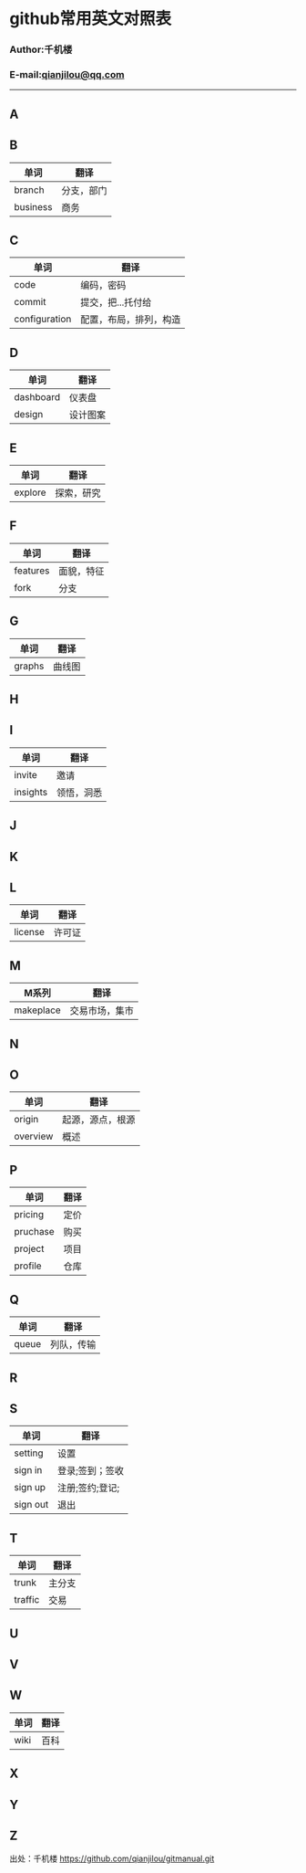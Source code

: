# github常用英文对照表

### Author:千机楼
### E-mail:qianjilou@qq.com


---
## A


## B

|单词|翻译|
|----|-----|
|branch | 分支，部门 | 
|business | 商务 | 

## C

|单词|翻译|
|----|-----|
|code|编码，密码|
|commit|提交，把...托付给 |
|configuration|配置，布局，排列，构造|

## D

|单词|翻译|
|----|-----|
|dashboard | 仪表盘 |
|design | 设计图案 | 

## E

|单词|翻译|
|----|-----|
|explore | 探索，研究 | 

## F

|单词|翻译|
|----|-----|
|features | 面貌，特征  |
|fork | 分支  |

## G

|单词|翻译|
|----|-----|
|graphs | 曲线图  |


## H

## I

|单词|翻译|
|----|-----|
|invite | 邀请 | 
|insights | 领悟，洞悉 | 

## J

## K

## L

|单词|翻译|
|----|-----|
|license | 许可证  |

## M

|M系列|翻译|
|----|-----|
|makeplace | 交易市场，集市  |

## N

## O

|单词|翻译|
|----|-----|
|origin | 起源，源点，根源  |
|overview | 概述  |

## P

|单词|翻译|
|----|-----|
|pricing | 定价 | 
|pruchase | 购买  |
|project | 项目  |
|profile | 仓库|

## Q

|单词|翻译|
|----|-----|
|queue | 列队，传输 |  

## R

## S

|单词|翻译|
|----|-----|
|setting | 设置|  
|sign in | 登录;签到；签收|  
|sign up | 注册;签约;登记; | 
|sign out | 退出 |

## T

|单词|翻译|
|----|-----|
|trunk | 主分支|  
|traffic | 交易|  

## U


## V


## W

|单词|翻译|
|----|-----|
|wiki | 百科 | 


## X


## Y


## Z



出处：千机楼  https://github.com/qianjilou/gitmanual.git
